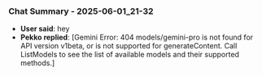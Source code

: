 ### Chat Summary - 2025-06-01_21-32

- **User said**: hey
- **Pekko replied**: [Gemini Error: 404 models/gemini-pro is not found for API version v1beta, or is not supported for generateContent. Call ListModels to see the list of available models and their supported methods.]